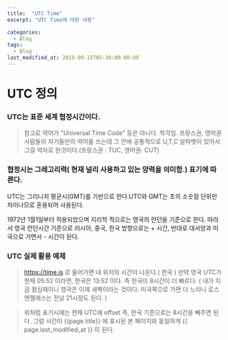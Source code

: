 ```yaml
---
title:  "UTC Time"
excerpt: "UTC Time에 대한 내용"

categories:
  - Blog
tags:
  - Blog
last_modified_at: 2019-09-15T05:30:00-08:00
---
```


# UTC 정의
### UTC는 표준 세계 협정시간이다.
> 참고로 약어가 "Universal Time Code" 등은 아니다. 착각임.
> 프랑스권, 영어권사람들이 자기들만의 약어를 쓰는데 그 안에 공통적으로 U,T,C 알파벳이 있어서 그걸 약자로 한것이다.(프랑스권 : TUC, 영어권: CUT)

### 협정시는 그레고리력( 현재 널리 사용하고 있는 양력을 의미함.) 표기에 따른다.

UTC는 그리니치 평균시(GMT)를 기반으로 한다.UTC와 GMT는 초의 소숫점 단위만 차이나므로 혼용되어 사용된다.

1972년 1월1일부터 적용되었으며 지리학 적으로는 영국의 런던을 기준으로 한다.
따라서 영국 런던시간 기준으로 러시아, 중국, 한국 방향으로는 + 시간, 반대로 대서양과 미국으로 가면서 - 시간이 된다.

### UTC 실제 활용 예제
><https://time.is> 로 들어가면 내 위치의 시간이 나온다.( 한국 )
>만약 영국 UTC가 현재 05:52 이라면, 한국은 13:52 이다. 즉 한국이 8시간이 더 빠르다.
>( 내가 지금 점심때이니 영국은 이제 새벽이라는 것이다. 미국쪽으로 가면 더 느리니 로스앤젤레스는 전날 21시정도 된다. )

>위처럼 표기시에는 현재 UTC에 offset 즉, 한국 기준으로는 8시간을 빼주면 된다.
>그럼 시간이 {{page.title}} 에 표시된 본 페이지와 동일하게 {{ page.last_modified_at }} 이 된다.

